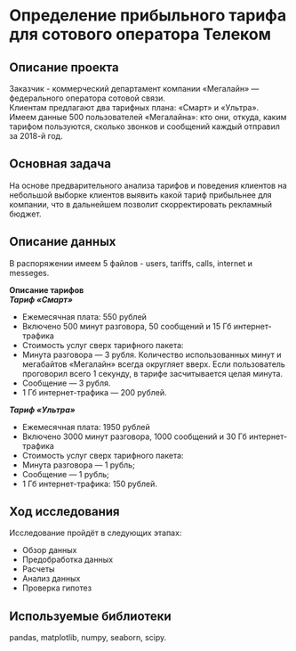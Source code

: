 # Определение прибыльного тарифа для сотового оператора Телеком
## Описание проекта
Заказчик - коммерческий департамент компании «Мегалайн» — федерального оператора сотовой связи. \
Клиентам предлагают два тарифных плана: «Смарт» и «Ультра». \
Имеем данные 500 пользователей «Мегалайна»: кто они, откуда, каким тарифом пользуются, сколько звонков и сообщений каждый отправил за 2018-й год. 
        
## Основная задача
На основе предварительного анализа тарифов и поведения клиентов на небольшой выборке клиентов выявить какой тариф прибыльнее для компании, что в дальнейшем позволит скорректировать рекламный бюджет.

## Описание данных
В распоряжении имеем 5 файлов - users, tariffs, calls, internet и messeges.

**Описание тарифов**\
***Тариф «Смарт»***
- Ежемесячная плата: 550 рублей
- Включено 500 минут разговора, 50 сообщений и 15 Гб интернет-трафика
- Стоимость услуг сверх тарифного пакета:
- Минута разговора — 3 рубля. Количество использованных минут и мегабайтов «Мегалайн» всегда округляет вверх. Если пользователь проговорил всего 1 секунду, в тарифе засчитывается целая минута.
- Сообщение — 3 рубля.
- 1 Гб интернет-трафика — 200 рублей.

***Тариф «Ультра»***
- Ежемесячная плата: 1950 рублей
- Включено 3000 минут разговора, 1000 сообщений и 30 Гб интернет-трафика
- Стоимость услуг сверх тарифного пакета:
- Минута разговора — 1 рубль;
- Сообщение — 1 рубль;
- 1 Гб интернет-трафика: 150 рублей.

## Ход исследования
Исследование пройдёт в следующих этапах:

- Обзор данных
- Предобработка данных
- Расчеты
- Анализ данных
- Проверка гипотез

## Используемые библиотеки

pandas, matplotlib, numpy, seaborn, scipy.
